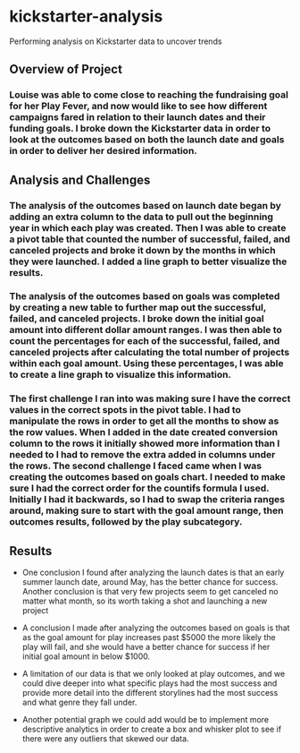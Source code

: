 # kickstarter-analysis
Performing analysis on Kickstarter data to uncover trends
## Overview of Project

### Louise was able to come close to reaching the fundraising goal for her Play Fever, and now would like to see how different campaigns fared in relation to their launch dates and their funding goals. I broke down the Kickstarter data in order to look at the outcomes based on both the launch date and goals in order to deliver her desired information. 

## Analysis and Challenges

### The analysis of the outcomes based on launch date began by adding an extra column to the data to pull out the beginning year in which each play was created. Then I was able to create a pivot table that counted the number of successful, failed, and canceled projects and broke it down by the months in which they were launched. I added a line graph to better visualize the results. 

### The analysis of the outcomes based on goals was completed by creating a new table to further map out the successful, failed, and canceled projects. I broke down the initial goal amount into different dollar amount ranges. I was then able to count the percentages for each of the successful, failed, and canceled projects after calculating the total number of projects within each goal amount. Using these percentages, I was able to create a line graph to visualize this information. 

### The first challenge I ran into was making sure I have the correct values in the correct spots in the pivot table. I had to manipulate the rows in order to get all the months to show as the row values. When I added in the date created conversion column to the rows it initially showed more information than I needed to I had to remove the extra added in columns under the rows. The second challenge I faced came when I was creating the outcomes based on goals chart. I needed to make sure I had the correct order for the countifs formula I used. Initially I had it backwards, so I had to swap the criteria ranges around, making sure to start with the goal amount range, then outcomes results, followed by the play subcategory.

## Results

- One conclusion I found after analyzing the launch dates is that an early summer launch date, around May, has the better chance for success. Another conclusion is that very few projects seem to get canceled no matter what month, so its worth taking a shot and launching a new project

- A conclusion I made after analyzing the outcomes based on goals is that as the goal amount for play increases past $5000 the more likely the play will fail, and she would have a better chance for success if her initial goal amount in below $1000.

- A limitation of our data is that we only looked at play outcomes, and we could dive deeper into what specific plays had the most success and provide more detail into the different storylines had the most success and what genre they fall under.  

- Another potential graph we could add would be to implement more descriptive analytics in order to create a box and whisker plot to see if there were any outliers that skewed our data. 
